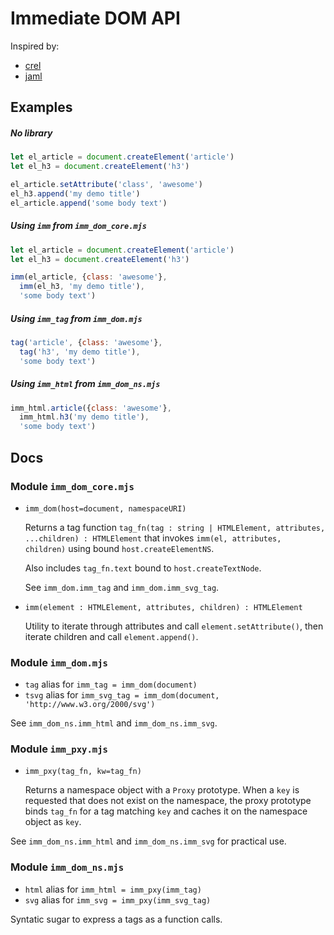 # Immediate DOM API

Inspired by:
- [crel](https://github.com/KoryNunn/crel#readme)
- [jaml](https://github.com/edspencer/jaml#readme)


## Examples

##### No library

```javascript
let el_article = document.createElement('article')
let el_h3 = document.createElement('h3')

el_article.setAttribute('class', 'awesome')
el_h3.append('my demo title')
el_article.append('some body text')
```

##### Using `imm` from `imm_dom_core.mjs`

```javascript
let el_article = document.createElement('article')
let el_h3 = document.createElement('h3')

imm(el_article, {class: 'awesome'},
  imm(el_h3, 'my demo title'),
  'some body text')
```

##### Using `imm_tag` from `imm_dom.mjs`

```javascript
tag('article', {class: 'awesome'},
  tag('h3', 'my demo title'),
  'some body text')
```

##### Using `imm_html` from `imm_dom_ns.mjs`

```javascript
imm_html.article({class: 'awesome'},
  imm_html.h3('my demo title'),
  'some body text')
```


## Docs

### Module `imm_dom_core.mjs`

- `imm_dom(host=document, namespaceURI)`

  Returns a tag function `tag_fn(tag : string | HTMLElement, attributes, ...children) : HTMLElement`
  that invokes `imm(el, attributes, children)` using bound `host.createElementNS`.

  Also includes `tag_fn.text` bound to `host.createTextNode`.

  See `imm_dom.imm_tag` and `imm_dom.imm_svg_tag`.

- `imm(element : HTMLElement, attributes, children) : HTMLElement`

  Utility to iterate through attributes and call `element.setAttribute()`,
  then iterate children and call `element.append()`.


### Module `imm_dom.mjs`

- `tag` alias for `imm_tag = imm_dom(document)`
- `tsvg` alias for `imm_svg_tag = imm_dom(document, 'http://www.w3.org/2000/svg')`

See `imm_dom_ns.imm_html` and `imm_dom_ns.imm_svg`.


### Module `imm_pxy.mjs`

- `imm_pxy(tag_fn, kw=tag_fn)`

  Returns a namespace object with a `Proxy` prototype.
  When a `key` is requested that does not exist on the namespace,
  the proxy prototype binds `tag_fn` for a tag matching `key` and
  caches it on the namespace object as `key`.

See `imm_dom_ns.imm_html` and `imm_dom_ns.imm_svg` for practical use.


### Module `imm_dom_ns.mjs`

- `html` alias for `imm_html = imm_pxy(imm_tag)`
- `svg` alias for `imm_svg = imm_pxy(imm_svg_tag)`

Syntatic sugar to express a tags as a function calls.

